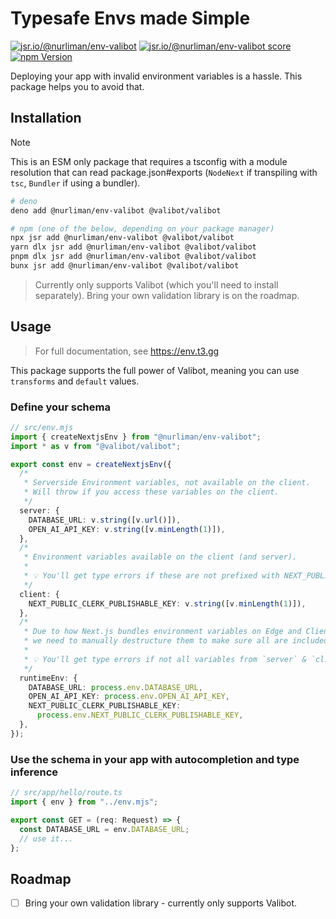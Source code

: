 # Typesafe Envs made Simple

[![jsr.io/@nurliman/env-valibot](https://jsr.io/badges/@nurliman/env-valibot)](https://jsr.io/@nurliman/env-valibot)
[![jsr.io/@nurliman/env-valibot score](https://jsr.io/badges/@nurliman/env-valibot/score)](https://jsr.io/@nurliman/env-valibot)
[![npm Version](https://img.shields.io/npm/v/%40nurliman%2Fenv-valibot)](https://www.npmjs.com/package/@nurliman/env-valibot)

Deploying your app with invalid environment variables is a hassle. This package helps you to avoid that.

## Installation

> [!NOTE]
>
>This is an ESM only package that requires a tsconfig with a module resolution that can read package.json#exports (`NodeNext` if transpiling with `tsc`, `Bundler` if using a bundler).

```bash
# deno
deno add @nurliman/env-valibot @valibot/valibot

# npm (one of the below, depending on your package manager)
npx jsr add @nurliman/env-valibot @valibot/valibot
yarn dlx jsr add @nurliman/env-valibot @valibot/valibot
pnpm dlx jsr add @nurliman/env-valibot @valibot/valibot
bunx jsr add @nurliman/env-valibot @valibot/valibot
```

> Currently only supports Valibot (which you'll need to install separately). Bring your own validation library is on the roadmap.

## Usage

> For full documentation, see https://env.t3.gg

This package supports the full power of Valibot, meaning you can use `transforms` and `default` values.

### Define your schema

```ts
// src/env.mjs
import { createNextjsEnv } from "@nurliman/env-valibot";
import * as v from "@valibot/valibot";

export const env = createNextjsEnv({
  /*
   * Serverside Environment variables, not available on the client.
   * Will throw if you access these variables on the client.
   */
  server: {
    DATABASE_URL: v.string([v.url()]),
    OPEN_AI_API_KEY: v.string([v.minLength(1)]),
  },
  /*
   * Environment variables available on the client (and server).
   *
   * 💡 You'll get type errors if these are not prefixed with NEXT_PUBLIC_.
   */
  client: {
    NEXT_PUBLIC_CLERK_PUBLISHABLE_KEY: v.string([v.minLength(1)]),
  },
  /*
   * Due to how Next.js bundles environment variables on Edge and Client,
   * we need to manually destructure them to make sure all are included in bundle.
   *
   * 💡 You'll get type errors if not all variables from `server` & `client` are included here.
   */
  runtimeEnv: {
    DATABASE_URL: process.env.DATABASE_URL,
    OPEN_AI_API_KEY: process.env.OPEN_AI_API_KEY,
    NEXT_PUBLIC_CLERK_PUBLISHABLE_KEY:
      process.env.NEXT_PUBLIC_CLERK_PUBLISHABLE_KEY,
  },
});
```

### Use the schema in your app with autocompletion and type inference

```ts
// src/app/hello/route.ts
import { env } from "../env.mjs";

export const GET = (req: Request) => {
  const DATABASE_URL = env.DATABASE_URL;
  // use it...
};
```

## Roadmap

- [ ] Bring your own validation library - currently only supports Valibot.
